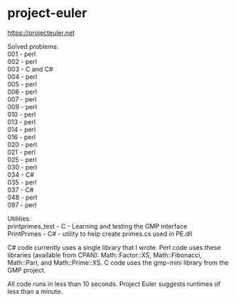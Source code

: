 # project-euler
https://projecteuler.net

Solved problems:<br>
001 - perl<br>
002 - perl<br>
003 - C and C#<br>
004 - perl<br>
005 - perl<br>
006 - perl<br>
007 - perl<br>
009 - perl<br>
010 - perl<br>
013 - perl<br>
014 - perl<br>
016 - perl<br>
020 - perl<br>
021 - perl<br>
025 - perl<br>
030 - perl<br>
034 - C#<br>
035 - perl<br>
037 - C#<br>
048 - perl<br>
097 - perl<br>

Utilities:<br>
printprimes_test - C - Learning and testing the GMP interface<br>
PrintPrimes - C# - utility to help create primes.cs used in PE.dll<br>

C# code currently uses a single library that I wrote.  Perl code uses these libraries (available from CPAN): Math::Factor::XS, Math::Fibonacci, Math::Pari, and Math::Prime::XS.  C code uses the gmp-mini library from the GMP project.

All code runs in less than 10 seconds.  Project Euler suggests runtimes of less than a minute.

